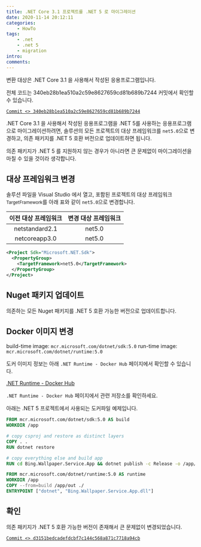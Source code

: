 ```yaml
---
title: .NET Core 3.1 프로젝트를 .NET 5 로 마이그레이션
date: 2020-11-14 20:12:11
categories:
    - HowTo
tags:
    - .net
    - .net 5
    - migration
intro:
comments:
---
```



변환 대상은 .NET Core 3.1 을 사용해서 작성된 응용프로그램입니다.

전체 코드는 340eb28b1ea510a2c59e8627659cd81b689b7244 커밋에서 확인할 수 있습니다.

[`Commit <> 340eb28b1ea510a2c59e8627659cd81b689b7244`](https://github.com/bbonkr/bing-wallpaper/tree/340eb28b1ea510a2c59e8627659cd81b689b7244)

.NET Core 3.1 을 사용해서 작성된 응용프로그램을 .NET 5를 사용하는 응용프로그램으로 마이그레이션하려면, 솔루션의 모든 프로젝트의 대상 프레임워크를 `net5.0`으로 변경하고, 의존 패키지를 .NET 5 호환 버전으로 업데이트하면 됩니다.

의존 패키지가 .NET 5 를 지원하지 않는 경우가 아니라면 큰 문제없이 마이그레이션을 마칠 수 있을 것이라 생각합니다.

## 대상 프레임워크 변경

솔루션 파일을 Visual Studio 에서 열고, 포함된 프로젝트의 대상 프레임워크 <small>TargetFramework</small>를 아래 표와 같이 `net5.0`으로 변경합니다.

| 이전 대상 프레임워크 | 변경 대상 프레임워크 |
| :------------------: | :------------------: |
|    netstandard2.1    |        net5.0        |
|    netcoreapp3.0     |        net5.0        |

```xml
<Project Sdk="Microsoft.NET.Sdk">
  <PropertyGroup>
    <TargetFramework>net5.0</TargetFramework>
  </PropertyGroup>
</Project>
```

## Nuget 패키지 업데이트

의존하는 모든 Nuget 패키지를 .NET 5 호환 가능한 버전으로 업데이트합니다.

## Docker 이미지 변경

build-time image: `mcr.microsoft.com/dotnet/sdk:5.0`
run-time image: `mcr.microsoft.com/dotnet/runtime:5.0`

도커 이미지 정보는 아래 `.NET Runtime - Docker Hub` 페이지에서 확인할 수 있습니다.

[.NET Runtime - Docker Hub](https://hub.docker.com/_/microsoft-dotnet-runtime/)

`.NET Runtime - Docker Hub` 페이지에서 관련 저장소를 확인하세요.

아래는 .NET 5 프로젝트에서 사용되는 도커파일 예제입니다.

```dockerfile
FROM mcr.microsoft.com/dotnet/sdk:5.0 AS build
WORKDIR /app

# copy csproj and restore as distinct layers
COPY . .
RUN dotnet restore

# copy everything else and build app
RUN cd Bing.Wallpaper.Service.App && dotnet publish -c Release -o /app/out

FROM mcr.microsoft.com/dotnet/runtime:5.0 AS runtime
WORKDIR /app
COPY --from=build /app/out ./
ENTRYPOINT ["dotnet", "Bing.Wallpaper.Service.App.dll"]
```

## 확인

의존 패키지가 .NET 5 호환 가능한 버전이 존재해서 큰 문제없이 변경되었습니다.

[`Commit <> d3151bedcadefdcbf7c144c568a871c7718a94cb`](https://github.com/bbonkr/bing-wallpaper/tree/d3151bedcadefdcbf7c144c568a871c7718a94cb)
